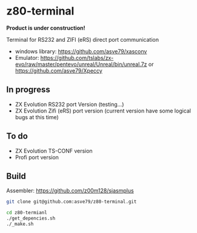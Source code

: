 # z80-terminal

**Product is under construction!**

Terminal for RS232 and ZIFI (eRS) direct port communication

* windows library: https://github.com/asve79/xasconv
* Emulator: https://github.com/tslabs/zx-evo/raw/master/pentevo/unreal/Unreal/bin/unreal.7z or https://github.com/asve79/Xpeccy

## In progress
* ZX Evolution RS232 port Version (testing...)
* ZX Evolution Zifi (eRS) port version (current version have some logical bugs at this time)

## To do
* ZX Evolution TS-CONF version
* Profi port version

## Build
Assembler:  https://github.com/z00m128/sjasmplus
```bash
git clone git@github.com:asve79/z80-terminal.git

cd z80-termianl
./get_depencies.sh
./_make.sh
```

